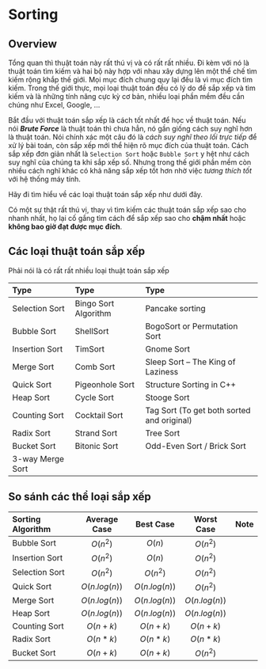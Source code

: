 # Sorting

## Overview

Tổng quan thì thuật toán này rất thú vị và có rất rất nhiều. Đi kèm với nó là thuật toán tìm kiếm và hai bộ này hợp với nhau xây dựng lên một thể chế tìm kiếm rộng khắp thế giới. Mọi mục đích chung quy lại đều là vì mục đích tìm kiếm. Trong thế giới thực, mọi loại thuật toán đều có lý do đề sắp xếp và tìm kiếm và là những tính năng cực kỳ cơ bản, nhiều loại phần mềm đều cần chúng như Excel, Google, ...

Bắt đầu với thuật toán sắp xếp là cách tốt nhất để học về thuật toán. Nếu nói ___Brute Force___ là thuật toán thì chưa hẳn, nó gần giống cách suy nghĩ hơn là thuật toán. Nói chính xác một câu đó là _cách suy nghĩ theo lối trực tiếp_ để xử lý bài toán, còn sắp xếp mới thể hiện rõ mục đích của thuật toán. Cách sắp xếp đơn giản nhất là `Selection Sort` hoặc `Bubble Sort` y hệt như cách suy nghĩ của chúng ta khi sắp xếp số. Nhưng trong thế giới phần mềm còn nhiều cách nghĩ khác có khả năng sắp xếp tốt hơn nhờ việc _tương thích tốt_ với hệ thống máy tính.

Hãy đi tìm hiểu về các loại thuật toán sắp xếp như dưới đây.

Có một sự thật rất thú vị, thay vì tìm kiếm các thuật toán sắp xếp sao cho nhanh nhất, họ lại cố gắng tìm cách để sắp xếp sao cho __chậm nhất__ hoặc __không bao giờ đạt được mục đích__.

## Các loại thuật toán sắp xếp

Phải nói là có rất rất nhiều loại thuật toán sắp xếp

| Type             | Type                 | Type                                       |
| :--------------- | :------------------- | :----------------------------------------- |
| Selection Sort   | Bingo Sort Algorithm | Pancake sorting                            |
| Bubble Sort      | ShellSort            | BogoSort or Permutation Sort               |
| Insertion Sort   | TimSort              | Gnome Sort                                 |
| Merge Sort       | Comb Sort            | Sleep Sort – The King of Laziness          |
| Quick Sort       | Pigeonhole Sort      | Structure Sorting in C++                   |
| Heap Sort        | Cycle Sort           | Stooge Sort                                |
| Counting Sort    | Cocktail Sort        | Tag Sort (To get both sorted and original) |
| Radix Sort       | Strand Sort          | Tree Sort                                  |
| Bucket Sort      | Bitonic Sort         | Odd-Even Sort / Brick Sort                 |
| 3-way Merge Sort |                      |                                            |

## So sánh các thể loại sắp xếp

| Sorting Algorithm | Average Case  |   Best Case   |  Worst Case   | Note |
| :---------------- | :-----------: | :-----------: | :-----------: | :--: |
| Bubble Sort       |   $O(n^2)$    |    $O(n)$     |   $O(n^2)$    |      |
| Insertion Sort    |   $O(n^2)$    |    $O(n)$     |   $O(n^2)$    |      |
| Selection Sort    |   $O(n^2)$    |   $O(n^2)$    |   $O(n^2)$    |      |
| Quick Sort        | $O(n.log(n))$ | $O(n.log(n))$ |   $O(n^2)$    |      |
| Merge Sort        | $O(n.log(n))$ | $O(n.log(n))$ | $O(n.log(n))$ |      |
| Heap Sort         | $O(n.log(n))$ | $O(n.log(n))$ | $O(n.log(n))$ |      |
| Counting Sort     |   $O(n+k)$    |   $O(n+k)$    |   $O(n+k)$    |      |
| Radix Sort        |   $O(n*k)$    |   $O(n*k)$    |   $O(n*k)$    |      |
| Bucket Sort       |   $O(n+k)$    |   $O(n+k)$    |   $O(n^2)$    |      |